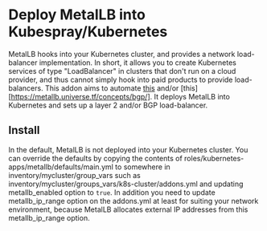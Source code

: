 # Deploy MetalLB into Kubespray/Kubernetes

MetalLB hooks into your Kubernetes cluster, and provides a network load-balancer implementation.
In short, it allows you to create Kubernetes services of type "LoadBalancer" in clusters that
don't run on a cloud provider, and thus cannot simply hook into paid products to provide load-balancers.
This addon aims to automate [this](https://metallb.universe.tf/concepts/layer2/) and/or [this][https://metallb.universe.tf/concepts/bgp/].
It deploys MetalLB into Kubernetes and sets up a layer 2 and/or BGP load-balancer.

## Install

In the default, MetalLB is not deployed into your Kubernetes cluster.
You can override the defaults by copying the contents of roles/kubernetes-apps/metallb/defaults/main.yml to somewhere in inventory/mycluster/group_vars
such as inventory/mycluster/groups_vars/k8s-cluster/addons.yml and updating metallb_enabled option to `true`.
In addition you need to update metallb_ip_range option on the addons.yml at least for suiting your network
environment, because MetalLB allocates external IP addresses from this metallb_ip_range option.
